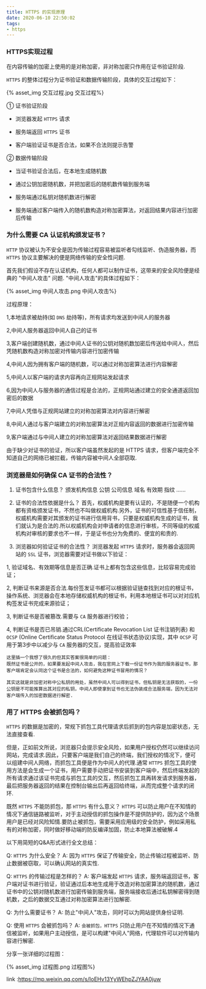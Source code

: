 ```yaml
---
title: HTTPS 的实现原理
date: 2020-06-10 22:50:02
tags:
- https
---
```


### HTTPS实现过程
在内容传输的加密上使用的是对称加密，非对称加密只作用在证书验证阶段.

`HTTPS` 的整体过程分为证书验证和数据传输阶段，具体的交互过程如下：

{% asset_img 交互过程.jpg 交互过程%}

<!-- more -->

① 证书验证阶段

- 浏览器发起 `HTTPS` 请求

- 服务端返回 `HTTPS` 证书

- 客户端验证证书是否合法，如果不合法则提示告警

② 数据传输阶段

- 当证书验证合法后，在本地生成随机数

- 通过公钥加密随机数，并把加密后的随机数传输到服务端

- 服务端通过私钥对随机数进行解密

- 服务端通过客户端传入的随机数构造对称加密算法，对返回结果内容进行加密后传输


### 为什么需要 CA 认证机构颁发证书？

`HTTP` 协议被认为不安全是因为传输过程容易被监听者勾线监听、伪造服务器，而 `HTTPS` 协议主要解决的便是网络传输的安全性问题.

首先我们假设不存在认证机构，任何人都可以制作证书，这带来的安全风险便是经典的 "中间人攻击" 问题. 
"中间人攻击"的具体过程如下：

{% asset_img 中间人攻击.png 中间人攻击%}

过程原理：

1,本地请求被劫持(如 `DNS` 劫持等)，所有请求均发送到中间人的服务器

2,中间人服务器返回中间人自己的证书

3,客户端创建随机数，通过中间人证书的公钥对随机数加密后传送给中间人，然后凭随机数构造对称加密对传输内容进行加密传输

4,中间人因为拥有客户端的随机数，可以通过对称加密算法进行内容解密

5,中间人以客户端的请求内容再向正规网站发起请求

6,因为中间人与服务器的通信过程是合法的，正规网站通过建立的安全通道返回加密后的数据

7,中间人凭借与正规网站建立的对称加密算法对内容进行解密

8,中间人通过与客户端建立的对称加密算法对正规内容返回的数据进行加密传输

9,客户端通过与中间人建立的对称加密算法对返回结果数据进行解密

由于缺少对证书的验证，所以客户端虽然发起的是 HTTPS 请求，但客户端完全不知道自己的网络已被拦截，传输内容被中间人全部窃取.


### 浏览器是如何确保 CA 证书的合法性？
1. 证书包含什么信息？
    颁发机构信息
    公钥
    公司信息
    域名
    有效期
    指纹
……

<!-- more -->

2. 证书的合法性依据是什么？
首先，权威机构是要有认证的，不是随便一个机构都有资格颁发证书，不然也不叫做权威机构.另外，证书的可信性基于信任制，权威机构需要对其颁发的证书进行信用背书，只要是权威机构生成的证书，我们就认为是合法的.所以权威机构会对申请者的信息进行审核，不同等级的权威机构对审核的要求也不一样，于是证书也分为免费的、便宜的和贵的.

3. 浏览器如何验证证书的合法性？
浏览器发起 `HTTPS` 请求时，服务器会返回网站的 `SSL` 证书，浏览器需要对证书做以下验证：

1, 验证域名、有效期等信息是否正确.证书上都有包含这些信息，比较容易完成验证；

2, 判断证书来源是否合法.每份签发证书都可以根据验证链查找到对应的根证书，操作系统、浏览器会在本地存储权威机构的根证书，利用本地根证书可以对对应机构签发证书完成来源验证；

3, 判断证书是否被篡改.需要与 `CA` 服务器进行校验；

4, 判断证书是否已吊销.通过CRL(Certificate Revocation List 证书注销列表) 和 `OCSP` (Online Certificate Status Protocol 在线证书状态协议)实现，其中 `OCSP` 可用于第3步中以减少与 `CA` 服务器的交互，提高验证效率

```
这里插一个我想了很久的但其实答案很简单的问题： 
既然证书是公开的，如果要发起中间人攻击，我在官网上下载一份证书作为我的服务器证书，那客户端肯定会认同这个证书是合法的，如何避免这种证书冒用的情况？

其实这就是非加密对称中公私钥的用处，虽然中间人可以得到证书，但私钥是无法获取的，一份公钥是不可能推算出其对应的私钥，中间人即使拿到证书也无法伪装成合法服务端，因为无法对客户端传入的加密数据进行解密.
```

### 用了 HTTPS 会被抓包吗？

`HTTPS` 的数据是加密的，常规下抓包工具代理请求后抓到的包内容是加密状态，无法直接查看.

但是，正如前文所说，浏览器只会提示安全风险，如果用户授权仍然可以继续访问网站，完成请求.因此，只要客户端是我们自己的终端，我们授权的情况下，便可以组建中间人网络，而抓包工具便是作为中间人的代理.通常
`HTTPS`
抓包工具的使用方法是会生成一个证书，用户需要手动把证书安装到客户端中，然后终端发起的所有请求通过该证书完成与抓包工具的交互，然后抓包工具再转发请求到服务器，最后把服务器返回的结果在控制台输出后再返回给终端，从而完成整个请求的闭环.

既然 `HTTPS` 不能防抓包，那 `HTTPS` 有什么意义？ 
`HTTPS` 可以防止用户在不知情的情况下通信链路被监听，对于主动授信的抓包操作是不提供防护的，因为这个场景用户是已经对风险知情.要防止被抓包，需要采用应用级的安全防护，例如采用私有的对称加密，同时做好移动端的防反编译加固，防止本地算法被破解.4

以下用简短的Q&A形式进行全文总结：

Q: `HTTPS` 为什么安全？ 
A: 因为 `HTTPS` 保证了传输安全，防止传输过程被监听、防止数据被窃取，可以确认网站的真实性.

Q: `HTTPS` 的传输过程是怎样的？ 
A: 客户端发起 `HTTPS`
请求，服务端返回证书，客户端对证书进行验证，验证通过后本地生成用于改造对称加密算法的随机数，通过证书中的公钥对随机数进行加密传输到服务端，服务端接收后通过私钥解密得到随机数，之后的数据交互通过对称加密算法进行加解密.

Q: 为什么需要证书？ 
A: 防止"中间人"攻击，同时可以为网站提供身份证明.

Q: 使用 `HTTPS` 会被抓包吗？ 
A: `会被抓包，HTTPS` 只防止用户在不知情的情况下通信被监听，如果用户主动授信，是可以构建"中间人"网络，代理软件可以对传输内容进行解密.

分享一张详细的过程图：

{% asset_img 过程图.png 过程图%}


link :https://mp.weixin.qq.com/s/IoEHv13YyWEhpZJYAA0juw